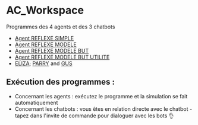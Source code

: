 # AC_Workspace
Programmes des 4 agents et des 3 chatbots

- [Agent REFLEXE SIMPLE](https://github.com/RemiFELIN/AC_Workspace/tree/main/agents/agent_reflexe_simple)
- [Agent REFLEXE MODELE](https://github.com/RemiFELIN/AC_Workspace/tree/main/agents/agent_reflexe_modele)
- [Agent REFLEXE MODELE BUT](https://github.com/RemiFELIN/AC_Workspace/tree/main/agents/agent_reflexe_modele_but)
- [Agent REFLEXE MODELE BUT UTILITE](https://github.com/RemiFELIN/AC_Workspace/tree/main/agents/agent_reflexe_modele_but_utilite)
- [ELIZA](https://github.com/RemiFELIN/AC_Workspace/tree/main/chatbots/eliza); [PARRY](https://github.com/RemiFELIN/AC_Workspace/tree/main/chatbots/parry) and [GUS](https://github.com/RemiFELIN/AC_Workspace/tree/main/chatbots/gus)

## Exécution des programmes :

- Concernant les agents : exécutez le programme et la simulation se fait automatiquement
- Concernant les chatbots : vous êtes en relation directe avec le chatbot - tapez dans l'invite de commande pour dialoguer avec les bots :ok_hand:
